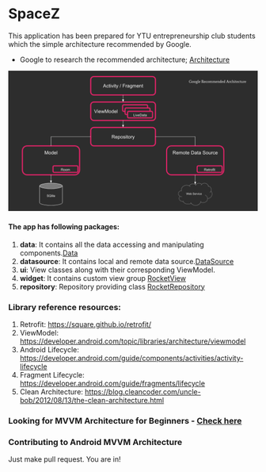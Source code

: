 # SpaceZ

This application has been prepared for YTU entrepreneurship club students which the simple architecture recommended by Google.

* Google to research the recommended architecture; [Architecture](https://developer.android.com/jetpack/guide)

<p align="center">
    <img src="https://github.com/GorkemKarayel/SpaceZ/blob/main/images/architecture.png"/>
</p>


#### The app has following packages:
1. **data**: It contains all the data accessing and manipulating components.[Data](https://github.com/GorkemKarayel/SpaceZ/tree/main/app/src/main/java/com/app/spacez/data)
2. **datasource**: It contains local and remote data source.[DataSource](https://github.com/GorkemKarayel/SpaceZ/tree/main/app/src/main/java/com/app/spacez/datasource)
3. **ui**: View classes along with their corresponding ViewModel.
4. **widget**: It contains custom view group [RocketView](https://github.com/GorkemKarayel/SpaceZ/blob/main/app/src/main/java/com/app/spacez/widget/RocketView.kt)
5. **repository**: Repository providing class [RocketRepository](https://github.com/GorkemKarayel/SpaceZ/blob/main/app/src/main/java/com/app/spacez/repository/RocketsRepository.kt)


### Library reference resources:
1. Retrofit: https://square.github.io/retrofit/
2. ViewModel: https://developer.android.com/topic/libraries/architecture/viewmodel
3. Android Lifecycle: https://developer.android.com/guide/components/activities/activity-lifecycle
4. Fragment Lifecycle: https://developer.android.com/guide/fragments/lifecycle
5. Clean Architecture: https://blog.cleancoder.com/uncle-bob/2012/08/13/the-clean-architecture.html

### Looking for MVVM Architecture for Beginners - [Check here](https://developer.android.com/jetpack/guide#common-principles) 

### Contributing to Android MVVM Architecture
Just make pull request. You are in!
